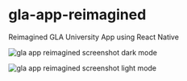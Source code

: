 
# gla-app-reimagined

Reimagined GLA University App using React Native

![gla app reimagined screenshot dark mode](../assets/images/1.jpg)

![gla app reimagined screenshot light mode](../assets/images/2.jpg?raw=true)
